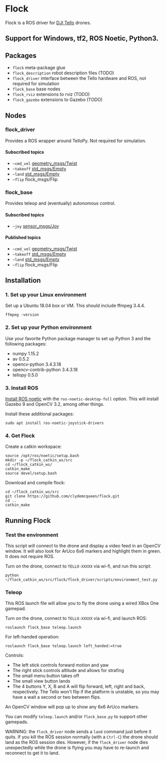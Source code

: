 # Flock

Flock is a ROS driver for [DJI Tello](https://store.dji.com/product/tello) drones.

## Support for Windows, tf2, ROS Noetic, Python3.

## Packages

* `flock` meta-package glue
* `flock_description` robot description files (TODO)
* `flock_driver` interface between the Tello hardware and ROS, not required for simulation
* `flock_base` base nodes
* `flock_rviz` extensions to rviz (TODO)
* `flock_gazebo` extensions to Gazebo (TODO)

## Nodes

### flock_driver

Provides a ROS wrapper around TelloPy. Not required for simulation.

#### Subscribed topics

* `~cmd_vel` [geometry_msgs/Twist](http://docs.ros.org/api/geometry_msgs/html/msg/Twist.html)
* `~takeoff` [std_msgs/Empty](http://docs.ros.org/api/std_msgs/html/msg/Empty.html)
* `~land` [std_msgs/Empty](http://docs.ros.org/api/std_msgs/html/msg/Empty.html)
* `~flip` flock_msgs/Flip

### flock_base

Provides teleop and (eventually) autonomous control.

#### Subscribed topics

* `~joy` [sensor_msgs/Joy](http://docs.ros.org/api/sensor_msgs/html/msg/Joy.html)

#### Published topics

* `~cmd_vel` [geometry_msgs/Twist](http://docs.ros.org/api/geometry_msgs/html/msg/Twist.html)
* `~takeoff` [std_msgs/Empty](http://docs.ros.org/api/std_msgs/html/msg/Empty.html)
* `~land` [std_msgs/Empty](http://docs.ros.org/api/std_msgs/html/msg/Empty.html)
* `~flip` flock_msgs/Flip

## Installation

### 1. Set up your Linux environment

Set up a Ubuntu 18.04 box or VM. This should include ffmpeg 3.4.4.
~~~
ffmpeg -version
~~~

### 2. Set up your Python environment

Use your favorite Python package manager to set up Python 3 and the following packages:

* numpy 1.15.2
* av 0.5.2
* opencv-python 3.4.3.18
* opencv-contrib-python 3.4.3.18
* tellopy 0.5.0

### 3. Install ROS

[Install ROS noetic](http://wiki.ros.org/Installation/Ubuntu) with the `ros-noetic-desktop-full` option.
This will install Gazebo 9 and OpenCV 3.2, among other things.

Install these additional packages:
~~~
sudo apt install ros-noetic-joystick-drivers
~~~

### 4. Get Flock

Create a catkin workspace:
~~~
source /opt/ros/noetic/setup.bash
mkdir -p ~/flock_catkin_ws/src
cd ~/flock_catkin_ws/
catkin_make
source devel/setup.bash
~~~

Download and compile flock:
~~~
cd ~/flock_catkin_ws/src
git clone https://github.com/clydemcqueen/flock.git
cd ..
catkin_make
~~~

## Running Flock

### Test the environment

This script will connect to the drone and display a video feed in an OpenCV window.
It will also look for ArUco 6x6 markers and highlight them in green.
It does not require ROS.

Turn on the drone, connect to `TELLO-XXXXX` via wi-fi, and run this script:
~~~
python ~/flock_catkin_ws/src/flock/flock_driver/scripts/environment_test.py
~~~

### Teleop

This ROS launch file will allow you to fly the drone using a wired XBox One gamepad.

Turn on the drone, connect to `TELLO-XXXXX` via wi-fi, and launch ROS:
~~~
roslaunch flock_base teleop.launch
~~~

For left-handed operation:
~~~
roslaunch flock_base teleop.launch left_handed:=true
~~~

Controls:
* The left stick controls forward motion and yaw
* The right stick controls altitude and allows for strafing
* The small menu button takes off
* The small view button lands
* The 4 buttons Y, X, B and A will flip forward, left, right and back, respectively.
The Tello won't flip if the platform is unstable, so you may have a wait a second or two between flips.

An OpenCV window will pop up to show any 6x6 ArUco markers.

You can modify `teleop.launch` and/or `flock_base.py` to support other gamepads.

WARNING: the `flock_driver` node sends a `land` command just before it quits.
If you kill the ROS session normally (with a `Ctrl-C`) the drone should land as the ROS session dies.
However, if the `flock_driver` node dies unexpectedly while the drone is flying
you may have to re-launch and reconnect to get it to land.
